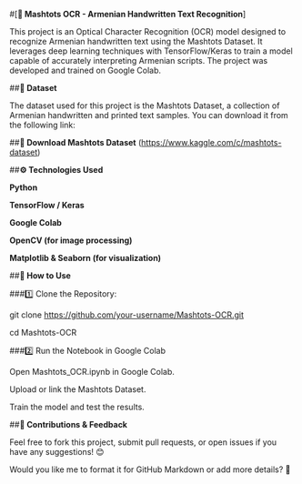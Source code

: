 #[**📌 Mashtots OCR - Armenian Handwritten Text Recognition**]

This project is an Optical Character Recognition (OCR) model designed to recognize Armenian handwritten text using the Mashtots Dataset. It leverages deep learning techniques with TensorFlow/Keras to train a model capable of accurately interpreting Armenian scripts. The project was developed and trained on Google Colab.

##**📂 Dataset**

The dataset used for this project is the Mashtots Dataset, a collection of Armenian handwritten and printed text samples. You can download it from the following link:

##**🔗 Download Mashtots Dataset** (https://www.kaggle.com/c/mashtots-dataset)

##**⚙️ Technologies Used**

__Python__

__TensorFlow / Keras__

__Google Colab__

__OpenCV (for image processing)__

__Matplotlib & Seaborn (for visualization)__


##**📜 How to Use**

###1️⃣ Clone the Repository:

git clone https://github.com/your-username/Mashtots-OCR.git

cd Mashtots-OCR

###2️⃣ Run the Notebook in Google Colab

Open Mashtots_OCR.ipynb in Google Colab.

Upload or link the Mashtots Dataset.

Train the model and test the results.


##**📢 Contributions & Feedback**

Feel free to fork this project, submit pull requests, or open issues if you have any suggestions! 😊

Would you like me to format it for GitHub Markdown or add more details? 🚀
